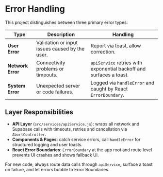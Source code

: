 # Error Handling

This project distinguishes between three primary error types:

| Type | Description | Handling |
| ---- | ----------- | -------- |
| **User Error** | Validation or input issues caused by the user. | Report via toast, allow correction. |
| **Network Error** | Connectivity problems or timeouts. | `apiService` retries with exponential backoff and surfaces a toast. |
| **System Error** | Unexpected server or code failures. | Logged via `handleError` and caught by React `ErrorBoundary`. |

## Layer Responsibilities

- **API Layer** (`src/services/apiService.js`): wraps all network and Supabase calls with timeouts, retries and cancellation via `AbortController`.
- **Components & Pages**: catch service errors, call `handleError` for structured logging and user toasts.
- **React Error Boundaries**: `ErrorBoundary` at the app root and route level prevents UI crashes and shows fallback UI.

For new code, always route data calls through `apiService`, surface a toast on failure, and let errors bubble to Error Boundaries.
